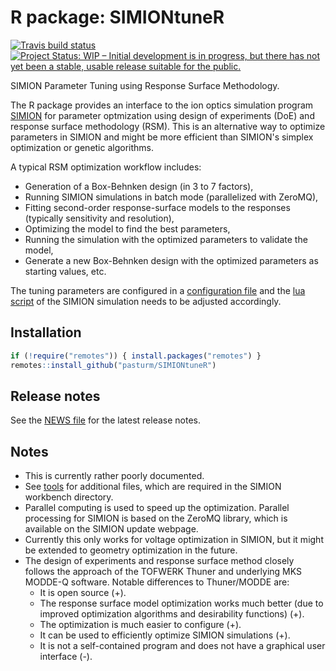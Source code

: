 # R package: SIMIONtuneR
[![Travis build status](https://travis-ci.org/pasturm/SIMIONtuneR.svg?branch=master)](https://travis-ci.org/pasturm/SIMIONtuneR)
[![Project Status: WIP – Initial development is in progress, but there has not yet been a stable, usable release suitable for the public.](https://www.repostatus.org/badges/latest/wip.svg)](https://www.repostatus.org/#wip)

SIMION Parameter Tuning using Response Surface Methodology.

The R package provides an interface to the ion optics simulation program 
[SIMION](http://simion.com/) for parameter optmization using design of experiments (DoE)
and response surface methodology (RSM). This is an alternative way to optimize parameters in SIMION and 
might be more efficient than SIMION's simplex optimization or genetic algorithms. 

A typical RSM optimization workflow includes:

* Generation of a Box-Behnken design (in 3 to 7 factors), 
* Running SIMION simulations in batch mode (parallelized with ZeroMQ),
* Fitting second-order response-surface models to the responses (typically sensitivity and resolution),
* Optimizing the model to find the best parameters,
* Running the simulation with the optimized parameters to validate the model,
* Generate a new Box-Behnken design with the optimized parameters as starting values, etc.

The tuning parameters are configured in a [configuration file](https://github.com/pasturm/SIMIONtuneR/blob/master/inst/SIMIONtuneR_config.toml)
and the [lua script](https://github.com/pasturm/SIMIONtuneR/blob/master/tools/example.lua)
of the SIMION simulation needs to be adjusted accordingly.

## Installation
```r
if (!require("remotes")) { install.packages("remotes") }
remotes::install_github("pasturm/SIMIONtuneR")
```

## Release notes
See the [NEWS file](https://github.com/pasturm/SIMIONtuneR/blob/master/NEWS.md) for the latest release notes.


## Notes
* This is currently rather poorly documented. 
* See [tools](https://github.com/pasturm/SIMIONtuneR/blob/master/tools/)
for additional files, which are required in the SIMION workbench directory.
* Parallel computing is used to speed up the optimization. Parallel processing for SIMION is based on the ZeroMQ library, which is available on the SIMION update webpage. 
* Currently this only works for voltage optimization in SIMION, but it might be extended to geometry optimization in the future.
* The design of experiments and response surface method closely follows the approach of the TOFWERK Thuner and underlying MKS MODDE-Q software. Notable differences to Thuner/MODDE are:
    * It is open source (+). 
    * The response surface model optimization works much better (due to improved optimization algorithms and desirability functions) (+).
    * The optimization is much easier to configure (+). 
    * It can be used to efficiently optimize SIMION simulations (+).
    * It is not a self-contained program and does not have a graphical user interface (-). 
